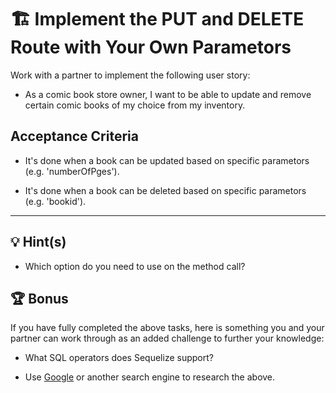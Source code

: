 # 🏗️ Implement the PUT and DELETE Route with Your Own Parametors

Work with a partner to implement the following user story:

* As a comic book store owner, I want to be able to update and remove certain comic books of my choice from my inventory.

## Acceptance Criteria

* It's done when a book can be updated based on specific parametors (e.g. 'numberOfPges').

* It's done when a book can be deleted based on specific parametors (e.g. 'bookid').

---

## 💡 Hint(s)

* Which option do you need to use on the method call?

## 🏆 Bonus

If you have fully completed the above tasks, here is something you and your partner can work through as an added challenge to further your knowledge:

  * What SQL operators does Sequelize support?

* Use [Google](https://www.google.com) or another search engine to research the above.
